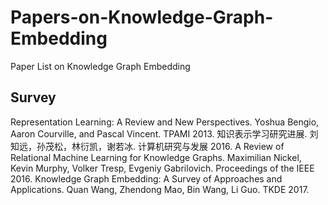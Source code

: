 # Papers-on-Knowledge-Graph-Embedding
Paper List on Knowledge Graph Embedding

## Survey
Representation Learning: A Review and New Perspectives. Yoshua Bengio, Aaron Courville, and Pascal Vincent. TPAMI 2013.
知识表示学习研究进展. 刘知远，孙茂松，林衍凯，谢若冰. 计算机研究与发展 2016.
A Review of Relational Machine Learning for Knowledge Graphs. Maximilian Nickel, Kevin Murphy, Volker Tresp, Evgeniy Gabrilovich. Proceedings of the IEEE 2016.
Knowledge Graph Embedding: A Survey of Approaches and Applications. Quan Wang, Zhendong Mao, Bin Wang, Li Guo. TKDE 2017.
